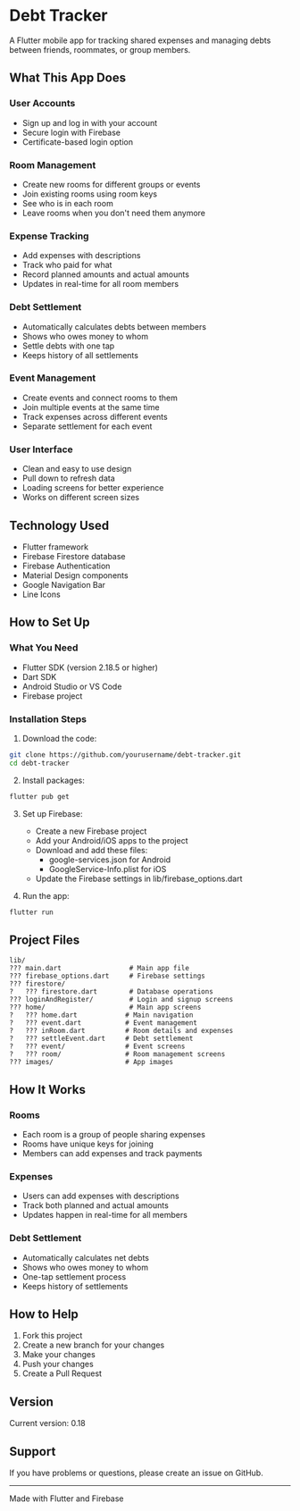 # Debt Tracker

A Flutter mobile app for tracking shared expenses and managing debts between friends, roommates, or group members.

## What This App Does

### User Accounts
- Sign up and log in with your account
- Secure login with Firebase
- Certificate-based login option

### Room Management
- Create new rooms for different groups or events
- Join existing rooms using room keys
- See who is in each room
- Leave rooms when you don't need them anymore

### Expense Tracking
- Add expenses with descriptions
- Track who paid for what
- Record planned amounts and actual amounts
- Updates in real-time for all room members

### Debt Settlement
- Automatically calculates debts between members
- Shows who owes money to whom
- Settle debts with one tap
- Keeps history of all settlements

### Event Management
- Create events and connect rooms to them
- Join multiple events at the same time
- Track expenses across different events
- Separate settlement for each event

### User Interface
- Clean and easy to use design
- Pull down to refresh data
- Loading screens for better experience
- Works on different screen sizes

## Technology Used

- Flutter framework
- Firebase Firestore database
- Firebase Authentication
- Material Design components
- Google Navigation Bar
- Line Icons

## How to Set Up

### What You Need

- Flutter SDK (version 2.18.5 or higher)
- Dart SDK
- Android Studio or VS Code
- Firebase project

### Installation Steps

1. Download the code:
```bash
git clone https://github.com/yourusername/debt-tracker.git
cd debt-tracker
```

2. Install packages:
```bash
flutter pub get
```

3. Set up Firebase:
   - Create a new Firebase project
   - Add your Android/iOS apps to the project
   - Download and add these files:
     - google-services.json for Android
     - GoogleService-Info.plist for iOS
   - Update the Firebase settings in lib/firebase_options.dart

4. Run the app:
```bash
flutter run
```

## Project Files

```
lib/
??? main.dart                 # Main app file
??? firebase_options.dart     # Firebase settings
??? firestore/
?   ??? firestore.dart        # Database operations
??? loginAndRegister/         # Login and signup screens
??? home/                     # Main app screens
?   ??? home.dart            # Main navigation
?   ??? event.dart           # Event management
?   ??? inRoom.dart          # Room details and expenses
?   ??? settleEvent.dart     # Debt settlement
?   ??? event/               # Event screens
?   ??? room/                # Room management screens
??? images/                  # App images
```

## How It Works

### Rooms
- Each room is a group of people sharing expenses
- Rooms have unique keys for joining
- Members can add expenses and track payments

### Expenses
- Users can add expenses with descriptions
- Track both planned and actual amounts
- Updates happen in real-time for all members

### Debt Settlement
- Automatically calculates net debts
- Shows who owes money to whom
- One-tap settlement process
- Keeps history of settlements

## How to Help

1. Fork this project
2. Create a new branch for your changes
3. Make your changes
4. Push your changes
5. Create a Pull Request

## Version

Current version: 0.18

## Support

If you have problems or questions, please create an issue on GitHub.

---

Made with Flutter and Firebase
